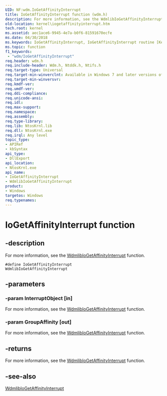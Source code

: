 ```yaml
---
UID: NF:wdm.IoGetAffinityInterrupt
title: IoGetAffinityInterrupt function (wdm.h)
description: For more information, see the WdmlibIoGetAffinityInterrupt function.#define IoGetAffinityInterrupt WdmlibIoGetAffinityInterrupt
old-location: kernel\iogetaffinityinterrupt.htm
tech.root: kernel
ms.assetid: aec1ace6-9945-4e7a-b0f6-81591670ecfe
ms.date: 04/30/2018
ms.keywords: IoGetAffinityInterrupt, IoGetAffinityInterrupt routine [Kernel-Mode Driver Architecture], WdmlibIoGetAffinityInterrupt, k104_39247b69-50e1-4162-b26e-81b5358738de.xml, kernel.iogetaffinityinterrupt, wdm/IoGetAffinityInterrupt, wdm/WdmlibIoGetAffinityInterrupt
ms.topic: function
f1_keywords:
 - "wdm/IoGetAffinityInterrupt"
req.header: wdm.h
req.include-header: Wdm.h, Ntddk.h, Ntifs.h
req.target-type: Universal
req.target-min-winverclnt: Available in Windows 7 and later versions of Windows.
req.target-min-winversvr: 
req.kmdf-ver: 
req.umdf-ver: 
req.ddi-compliance: 
req.unicode-ansi: 
req.idl: 
req.max-support: 
req.namespace: 
req.assembly: 
req.type-library: 
req.lib: NtosKrnl.lib
req.dll: NtosKrnl.exe
req.irql: Any level
topic_type:
- APIRef
- kbSyntax
api_type:
- DllExport
api_location:
- NtosKrnl.exe
api_name:
- IoGetAffinityInterrupt
- WdmlibIoGetAffinityInterrupt
product:
- Windows
targetos: Windows
req.typenames: 
---
```


# IoGetAffinityInterrupt function


## -description


For more information, see the <a href="https://docs.microsoft.com/windows-hardware/drivers/ddi/iointex/nf-iointex-wdmlibiogetaffinityinterrupt">WdmlibIoGetAffinityInterrupt</a> function.

<code>#define IoGetAffinityInterrupt WdmlibIoGetAffinityInterrupt</code>


## -parameters




### -param InterruptObject [in]

For more information, see the <a href="https://docs.microsoft.com/windows-hardware/drivers/ddi/iointex/nf-iointex-wdmlibiogetaffinityinterrupt">WdmlibIoGetAffinityInterrupt</a> function.


### -param GroupAffinity [out]

For more information, see the <a href="https://docs.microsoft.com/windows-hardware/drivers/ddi/iointex/nf-iointex-wdmlibiogetaffinityinterrupt">WdmlibIoGetAffinityInterrupt</a> function.


## -returns



For more information, see the <a href="https://docs.microsoft.com/windows-hardware/drivers/ddi/iointex/nf-iointex-wdmlibiogetaffinityinterrupt">WdmlibIoGetAffinityInterrupt</a> function.




## -see-also




<a href="https://docs.microsoft.com/windows-hardware/drivers/ddi/iointex/nf-iointex-wdmlibiogetaffinityinterrupt">WdmlibIoGetAffinityInterrupt</a>
 

 


